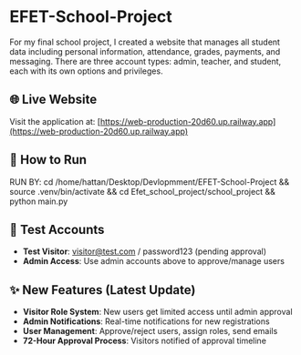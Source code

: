 # EFET-School-Project

For my final school project, I created a website that manages all student data including personal information, attendance, grades, payments, and messaging.
There are three account types: admin, teacher, and student, each with its own options and privileges.

## 🌐 Live Website

Visit the application at: [https://web-production-20d60.up.railway.app](https://web-production-20d60.up.railway.app)

## 🚀 How to Run

RUN BY: cd /home/hattan/Desktop/Devlopmment/EFET-School-Project && source .venv/bin/activate && cd Efet_school_project/school_project && python main.py

## 🧪 Test Accounts

- **Test Visitor**: visitor@test.com / password123 (pending approval)
- **Admin Access**: Use admin accounts above to approve/manage users

## ✨ New Features (Latest Update)

- **Visitor Role System**: New users get limited access until admin approval
- **Admin Notifications**: Real-time notifications for new registrations  
- **User Management**: Approve/reject users, assign roles, send emails
- **72-Hour Approval Process**: Visitors notified of approval timeline
